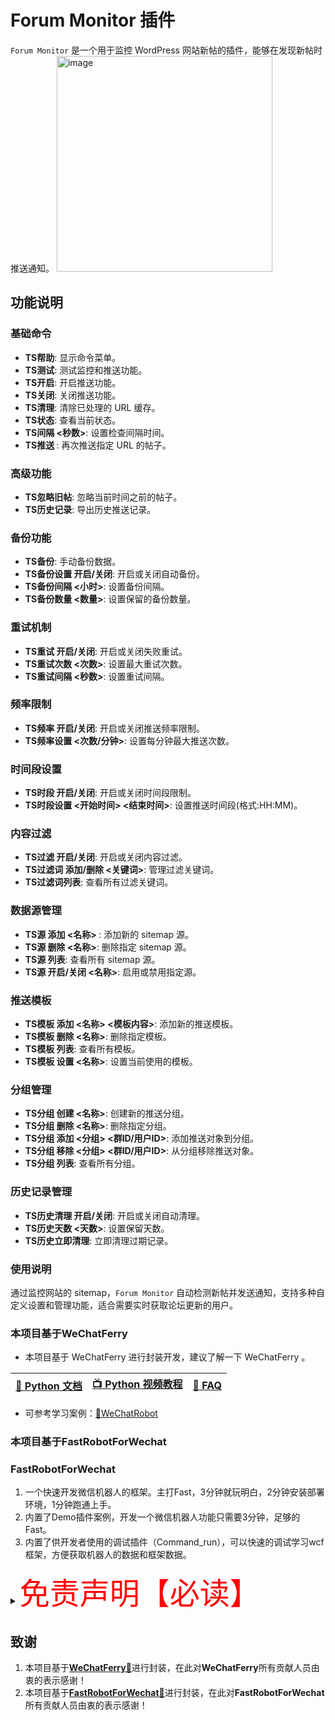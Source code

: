 # Forum Monitor 插件

`Forum Monitor` 是一个用于监控 WordPress 网站新帖的插件，能够在发现新帖时推送通知。
<img width="345" alt="image" src="https://github.com/user-attachments/assets/733e5aeb-9d43-4ee9-9545-c6432857ccd5" />


## 功能说明

### 基础命令
- **TS帮助**: 显示命令菜单。
- **TS测试**: 测试监控和推送功能。
- **TS开启**: 开启推送功能。
- **TS关闭**: 关闭推送功能。
- **TS清理**: 清除已处理的 URL 缓存。
- **TS状态**: 查看当前状态。
- **TS间隔 <秒数>**: 设置检查间隔时间。
- **TS推送 <URL>**: 再次推送指定 URL 的帖子。

### 高级功能
- **TS忽略旧帖**: 忽略当前时间之前的帖子。
- **TS历史记录**: 导出历史推送记录。

### 备份功能
- **TS备份**: 手动备份数据。
- **TS备份设置 开启/关闭**: 开启或关闭自动备份。
- **TS备份间隔 <小时>**: 设置备份间隔。
- **TS备份数量 <数量>**: 设置保留的备份数量。

### 重试机制
- **TS重试 开启/关闭**: 开启或关闭失败重试。
- **TS重试次数 <次数>**: 设置最大重试次数。
- **TS重试间隔 <秒数>**: 设置重试间隔。

### 频率限制
- **TS频率 开启/关闭**: 开启或关闭推送频率限制。
- **TS频率设置 <次数/分钟>**: 设置每分钟最大推送次数。

### 时间段设置
- **TS时段 开启/关闭**: 开启或关闭时间段限制。
- **TS时段设置 <开始时间> <结束时间>**: 设置推送时间段(格式:HH:MM)。

### 内容过滤
- **TS过滤 开启/关闭**: 开启或关闭内容过滤。
- **TS过滤词 添加/删除 <关键词>**: 管理过滤关键词。
- **TS过滤词列表**: 查看所有过滤关键词。

### 数据源管理
- **TS源 添加 <名称> <URL>**: 添加新的 sitemap 源。
- **TS源 删除 <名称>**: 删除指定 sitemap 源。
- **TS源 列表**: 查看所有 sitemap 源。
- **TS源 开启/关闭 <名称>**: 启用或禁用指定源。

### 推送模板
- **TS模板 添加 <名称> <模板内容>**: 添加新的推送模板。
- **TS模板 删除 <名称>**: 删除指定模板。
- **TS模板 列表**: 查看所有模板。
- **TS模板 设置 <名称>**: 设置当前使用的模板。

### 分组管理
- **TS分组 创建 <名称>**: 创建新的推送分组。
- **TS分组 删除 <名称>**: 删除指定分组。
- **TS分组 添加 <分组> <群ID/用户ID>**: 添加推送对象到分组。
- **TS分组 移除 <分组> <群ID/用户ID>**: 从分组移除推送对象。
- **TS分组 列表**: 查看所有分组。

### 历史记录管理
- **TS历史清理 开启/关闭**: 开启或关闭自动清理。
- **TS历史天数 <天数>**: 设置保留天数。
- **TS历史立即清理**: 立即清理过期记录。

### 使用说明

通过监控网站的 sitemap，`Forum Monitor` 自动检测新帖并发送通知，支持多种自定义设置和管理功能，适合需要实时获取论坛更新的用户。

### 本项目基于WeChatFerry
* 本项目基于 WeChatFerry 进行封装开发，建议了解一下 WeChatFerry 。

|[📖 Python 文档](https://wechatferry.readthedocs.io/)|[📺 Python 视频教程](https://mp.weixin.qq.com/s/APdjGyZ2hllXxyG_sNCfXQ)|[🙋 FAQ](https://mp.weixin.qq.com/s/YvgFFhF6D-79kXDzRqtg6w)|
|:-:|:-:|:-:|

* 可参考学习案例：[🤖WeChatRobot](https://github.com/lich0821/WeChatRobot)

### 本项目基于FastRobotForWechat

### FastRobotForWechat

1. 一个快速开发微信机器人的框架。主打Fast，3分钟就玩明白，2分钟安装部署环境，1分钟跑通上手。<br/>
2. 内置了Demo插件案例，开发一个微信机器人功能只需要3分钟，足够的Fast。<br/>
3. 内置了供开发者使用的调试插件（Command_run），可以快速的调试学习wcf框架，方便获取机器人的数据和框架数据。

<details><summary><font color="red" size="12">免责声明【必读】</font></summary>

本工具仅供学习和技术研究使用，不得用于任何商业或非法行为，否则后果自负。

本工具的作者不对本工具的安全性、完整性、可靠性、有效性、正确性或适用性做任何明示或暗示的保证，也不对本工具的使用或滥用造成的任何直接或间接的损失、责任、索赔、要求或诉讼承担任何责任。

本工具的作者保留随时修改、更新、删除或终止本工具的权利，无需事先通知或承担任何义务。

本工具的使用者应遵守相关法律法规，尊重微信的版权和隐私，不得侵犯微信或其他第三方的合法权益，不得从事任何违法或不道德的行为。

本工具的使用者在下载、安装、运行或使用本工具时，即表示已阅读并同意本免责声明。如有异议，请立即停止使用本工具，并删除所有相关文件。

</details>


## 致谢
1. 本项目基于<strong>[WeChatFerry🤖](https://github.com/lich0821/WeChatFerry)</strong>进行封装，在此对<strong>WeChatFerry</strong>所有贡献人员由衷的表示感谢！
2. 本项目基于<strong>[FastRobotForWechat🤖](https://github.com/H5oSir/FastRobotForWechat)</strong>进行封装，在此对<strong>FastRobotForWechat</strong>所有贡献人员由衷的表示感谢！
